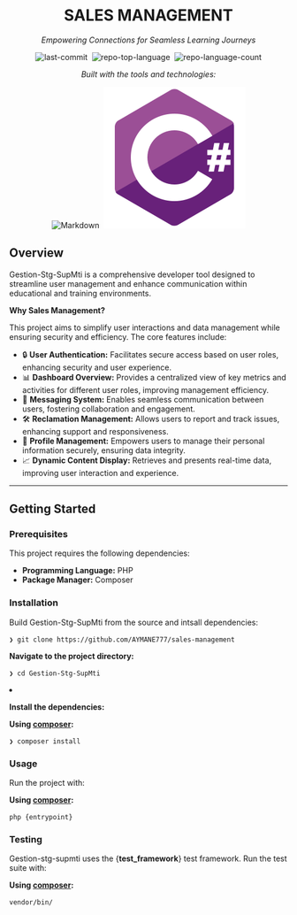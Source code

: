 
<div align="center">
    <h1>SALES MANAGEMENT</h1>
    <p><em>Empowering Connections for Seamless Learning Journeys</em></p>
    <img alt="last-commit" src="https://img.shields.io/github/last-commit/AYMANE777/sales-management?style=flat&amp;logo=git&amp;logoColor=white&amp;color=0080ff" class="inline-block mx-1" style="margin: 0px 2px;">
    <img alt="repo-top-language" src="https://img.shields.io/github/languages/top/AYMANE777/sales-management?style=flat&amp;color=0080ff" class="inline-block mx-1" style="margin: 0px 2px;">
    <img alt="repo-language-count" src="https://img.shields.io/github/languages/count/AYMANE777/sales-management?style=flat&amp;color=0080ff" class="inline-block mx-1" style="margin: 0px 2px;">
    <p><em>Built with the tools and technologies:</em></p>
    <img alt="Markdown" src="https://img.shields.io/badge/Markdown-000000.svg?style=flat&amp;logo=Markdown&amp;logoColor=white" class="inline-block mx-1" style="margin: 0px 2px;">
    <img src="https://raw.githubusercontent.com/devicons/devicon/master/icons/csharp/csharp-original.svg" alt="csharp" style="margin: 0px 2px;"/>

</div>
<h2>Overview</h2>
<p>Gestion-Stg-SupMti is a comprehensive developer tool designed to streamline user management and enhance communication within educational and training environments.</p>
<p><strong>Why Sales Management?</strong></p>
<p>This project aims to simplify user interactions and data management while ensuring security and efficiency. The core features include:</p>

<ul class="list-disc pl-4 my-0">
    <li class="my-0">🔒 <strong>User Authentication:</strong> Facilitates secure access based on user roles, enhancing security and user experience.</li>
    <li class="my-0">📊 <strong>Dashboard Overview:</strong> Provides a centralized view of key metrics and activities for different user roles, improving management efficiency.</li>
    <li class="my-0">💬 <strong>Messaging System:</strong> Enables seamless communication between users, fostering collaboration and engagement.</li>
    <li class="my-0">🛠️ <strong>Reclamation Management:</strong> Allows users to report and track issues, enhancing support and responsiveness.</li>
    <li class="my-0">👤 <strong>Profile Management:</strong> Empowers users to manage their personal information securely, ensuring data integrity.</li>
    <li class="my-0">📈 <strong>Dynamic Content Display:</strong> Retrieves and presents real-time data, improving user interaction and experience.</li>
    </ul>
<hr>
<h2>Getting Started</h2>
<h3>Prerequisites</h3>
<p>This project requires the following dependencies:</p>
<ul class="list-disc pl-4 my-0">
<li class="my-0"><strong>Programming Language:</strong> PHP</li>
<li class="my-0"><strong>Package Manager:</strong> Composer</li>
</ul>
<h3>Installation</h3>
<p>Build Gestion-Stg-SupMti from the source and intsall dependencies:</p>
<pre><code class="language-sh">❯ git clone https://github.com/AYMANE777/sales-management
</code></pre>
<p><strong>Navigate to the project directory:</strong></p>
<pre><code class="language-sh">❯ cd Gestion-Stg-SupMti
</code></pre>
<li class="my-0">
<p><strong>Install the dependencies:</strong></p>
</li>
<p><strong>Using <a href="https://dotnet.microsoft.com/fr-fr/languages/csharp">composer</a>:</strong></p>
<pre><code class="language-sh">❯ composer install
</code></pre>
<h3>Usage</h3>
<p>Run the project with:</p>
<p><strong>Using <a href="https://dotnet.microsoft.com/fr-fr/languages/csharp">composer</a>:</strong></p>
<pre><code class="language-sh">php {entrypoint}
</code></pre>
<h3>Testing</h3>
<p>Gestion-stg-supmti uses the {<strong>test_framework</strong>} test framework. Run the test suite with:</p>
<p><strong>Using <a href="https:/dotnet.microsoft.com/fr-fr/languages/csharp">composer</a>:</strong></p>
<pre><code class="language-sh">vendor/bin/
</code></pre>
